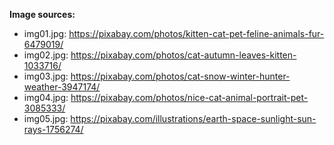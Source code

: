 **Image sources:**  
* img01.jpg: https://pixabay.com/photos/kitten-cat-pet-feline-animals-fur-6479019/  
* img02.jpg: https://pixabay.com/photos/cat-autumn-leaves-kitten-1033716/  
* img03.jpg: https://pixabay.com/photos/cat-snow-winter-hunter-weather-3947174/  
* img04.jpg: https://pixabay.com/photos/nice-cat-animal-portrait-pet-3085333/  
* img05.jpg: https://pixabay.com/illustrations/earth-space-sunlight-sun-rays-1756274/  
